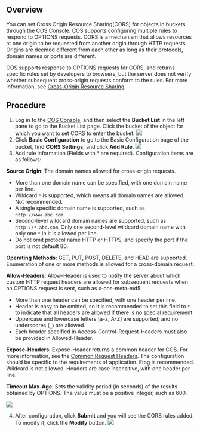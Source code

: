 ## Overview
You can set Cross Origin Resource Sharing(CORS) for objects in buckets through the COS Console. COS supports configuring multiple rules to respond to OPTIONS requests. CORS is a mechanism that allows resources at one origin to be requested from another origin through HTTP requests. Origins are deemed different from each other as long as their protocols, domain names or ports are different.

COS supports response to OPTIONS requests for CORS, and returns specific rules set by developers to browsers, but the server does not verify whether subsequent cross-origin requests conform to the rules. For more information, see [Cross-Origin Resource Sharing](https://developer.mozilla.org/zh-CN/docs/Web/HTTP/Access_control_CORS).

## Procedure

1. Log in to the [COS Console](https://console.cloud.tencent.com/cos5), and then select the **Bucket List** in the left pane to go to the Bucket List page. Click the bucket of the object for which you want to set CORS to enter the bucket.
![](https://main.qcloudimg.com/raw/695c2f7e68ef417a9f1a0809fcd804fc.png)
2. Click **Basic Configuration** to go to the Basic Configuration page of the bucket, find **CORS Settings**, and click **Add Rule**.
![](https://main.qcloudimg.com/raw/73fc7802efdfd18abe112d0f0d61f3c0.png)
3. Add rule information (Fields with * are required). Configuration items are as follows:

 **Source Origin**: The domain names allowed for cross-origin requests.
 - More than one domain name can be specified, with one domain name per line.
 - Wildcard `*` is supported, which means all domain names are allowed. Not recommended.
 - A single specific domain name is supported, such as `http://www.abc.com`.
 - Second-level wildcard domain names are supported, such as `http://*.abc.com`. Only one second-level wildcard domain name with only one `*` in it is allowed per line.
 - Do not omit protocol name HTTP or HTTPS, and specify the port if the port is not default 80.

 **Operating Methods**: GET, PUT, POST, DELETE, and HEAD are supported. Enumeration of one or more methods is allowed for a cross-domain request.

 **Allow-Headers**: Allow-Header is used to notify the server about which custom HTTP request headers are allowed for subsequent requests when an OPTIONS request is sent, such as x-cos-meta-md5.
 - More than one header can be specified, with one header per line.
 - Header is easy to be omitted, so it is recommended to set this field to `*` to indicate that all headers are allowed if there is no special requirement.
 - Uppercase and lowercase letters [a-z, A-Z] are supported, and no underscores (`_`) are allowed.
 - Each header specified in Access-Control-Request-Headers must also be provided in Allowed-Header.

 **Expose-Headers**: Expose-Header returns a common header for COS. For more information, see the [Common Request Headers](https://intl.cloud.tencent.com/document/product/436/7728). The configuration should be specific to the requirements of application. Etag is recommended. Wildcard is not allowed. Headers are case insensitive, with one header per line.

 **Timeout Max-Age**: Sets the validity period (in seconds) of the results obtained by OPTIONS. The value must be a positive integer, such as 600.

 ![](https://main.qcloudimg.com/raw/ae818d2e55d54d479281d74632e5e025.png)

4. After configuration, click **Submit** and you will see the CORS rules added. To modify it, click the **Modify** button.
![](https://main.qcloudimg.com/raw/a3823efa789289d72edb42db67d5ace9.png)

